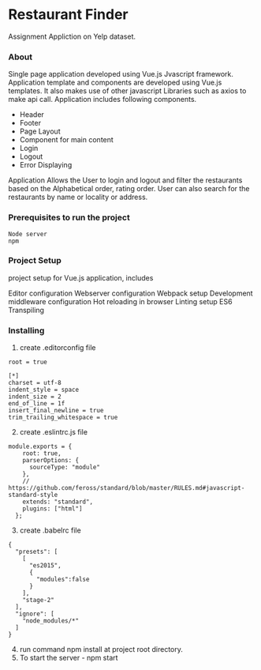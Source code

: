 # Restaurant Finder
Assignment Appliction on Yelp dataset.

### About
Single page application developed using Vue.js Jvascript framework. Application template and components are developed using Vue.js templates. It also makes use of other javascript Libraries such as axios to make api call.
Application includes following components.
- Header
- Footer
- Page Layout
- Component for main content
- Login
- Logout
- Error Displaying

Application Allows the User to login and logout and filter the restaurants based on the Alphabetical order, rating order. User can also search for the restaurants by name or locality or address.


### Prerequisites to run the project
```
Node server
npm
```

### Project Setup
project setup for Vue.js application, includes

Editor configuration
Webserver configuration
Webpack setup
Development middleware configuration
Hot reloading in browser
Linting setup
ES6 Transpiling

### Installing
1. create .editorconfig file

```
root = true

[*]
charset = utf-8
indent_style = space
indent_size = 2
end_of_line = 1f
insert_final_newline = true
trim_trailing_whitespace = true
```
2. create .eslintrc.js file
```
module.exports = {
    root: true,
    parserOptions: {
      sourceType: "module"
    },
    // https://github.com/feross/standard/blob/master/RULES.md#javascript-standard-style
    extends: "standard",
    plugins: ["html"]
  };
```
3. create .babelrc file
```
{
  "presets": [
    [
      "es2015",
      {
        "modules":false
      }
    ],
    "stage-2"
  ],
  "ignore": [
    "node_modules/*"
  ]
}
```
4. run command npm install at project root directory.
5. To start the server - npm start
